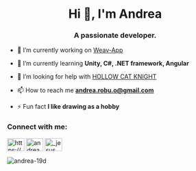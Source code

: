 <h1 align="center">Hi 👋, I'm Andrea</h1>
<h3 align="center">A passionate developer.</h3>

- 🔭 I’m currently working on [Weav-App](https://github.com/andrea-19d/Weav-App)

- 🌱 I’m currently learning **Unity, C#, .NET framework, Angular**

- 🤝 I’m looking for help with [HOLLOW CAT KNIGHT](https://cloud.unity.com/home/organizations/7972341957432/projects/8315fd99-52a2-491b-874c-523a62d24120/plastic-scm/organizations/7972341957432/repositories/HOLLOW%20CAT%20KNIGHT%2FHOLLOW%20CAT%20KNIGHT)

- 📫 How to reach me **andrea.robu.o@gmail.com**

- ⚡ Fun fact **I like drawing as a hobby**

<h3 align="left">Connect with me:</h3>
<p align="left">
<a href="https://linkedin.com/in/https://www.linkedin.com/in/andrea-r-5535411a3/" target="blank"><img align="center" src="https://raw.githubusercontent.com/rahuldkjain/github-profile-readme-generator/master/src/images/icons/Social/linked-in-alt.svg" alt="https://www.linkedin.com/in/andrea-r-5535411a3/" height="30" width="40" /></a>
<a href="https://instagram.com/andrea_19d_" target="blank"><img align="center" src="https://raw.githubusercontent.com/rahuldkjain/github-profile-readme-generator/master/src/images/icons/Social/instagram.svg" alt="andrea_19d_" height="30" width="40" /></a>
<a href="https://discord.gg/_jesus_8597" target="blank"><img align="center" src="https://raw.githubusercontent.com/rahuldkjain/github-profile-readme-generator/master/src/images/icons/Social/discord.svg" alt="_jesus_8597" height="30" width="40" /></a>
</p>

<p><img align="center" src="https://github-readme-stats.vercel.app/api/top-langs?username=andrea-19d&show_icons=true&locale=en&layout=compact" alt="andrea-19d" /></p>
